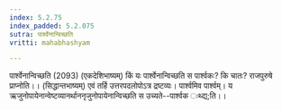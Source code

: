 ```yaml
---
index: 5.2.75
index_padded: 5.2.075
sutra: पार्श्वेनान्विच्छति
vritti: mahabhashyam

---
```

 पार्श्वेनान्विच्छति (2093) (एकदेशिभाष्यम्) किं यः पार्श्वेनान्विच्छति स पार्श्वकः? कि चातः? राजपुरुषे प्राप्नोति।। (सिद्धान्तभाष्यम्) एवं तर्हि उत्तरपदलोपोऽत्र द्रष्टव्यः। पार्श्वमिव पार्श्वम्। य ऋजुनोपायेनान्वेष्टव्यानर्थाननृजुनोपायेनान्विच्छति स उच्यते--पार्श्वक ःथ्द्य;ति।। 